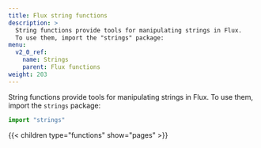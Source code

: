 ```yaml
---
title: Flux string functions
description: >
  String functions provide tools for manipulating strings in Flux.
  To use them, import the "strings" package:
menu:
  v2_0_ref:
    name: Strings
    parent: Flux functions
weight: 203
---
```


String functions provide tools for manipulating strings in Flux.
To use them, import the `strings` package:

```js
import "strings"
```

{{< children type="functions" show="pages" >}}
